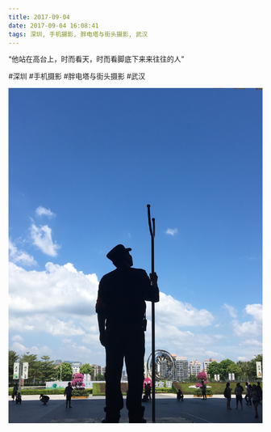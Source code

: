 ```yaml
---
title: 2017-09-04
date: 2017-09-04 16:08:41
tags: 深圳, 手机摄影, 胖电塔与街头摄影, 武汉
---
```


<p>“他站在高台上，时而看天，时而看脚底下来来往往的人”</p>

#深圳 #手机摄影 #胖电塔与街头摄影 #武汉

![](/assets/images/2017/09/ce321636374dbde44db848b0d4f3caff.jpg)
